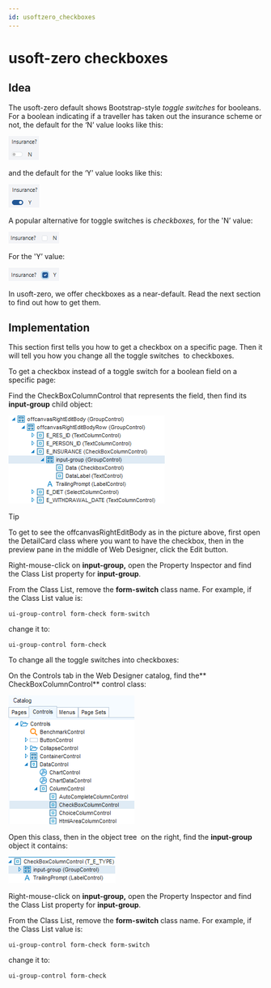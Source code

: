 ```yaml
---
id: usoftzero_checkboxes
---
```


# usoft-zero checkboxes

## ​Idea

The usoft-zero default shows Bootstrap-style *toggle switches* for booleans. For a boolean indicating if a traveller has taken out the insurance scheme or not, the default for the ‘N’ value looks like this:

![](./assets/c2ade188-c817-41e0-ac5b-58168b0965d3.png)

and the default for the ‘Y’ value looks like this:

![](./assets/85553b6f-8423-4a30-96f7-37191a86dece.png)

A popular alternative for toggle switches is *checkboxes,* for the 'N’ value:

![](./assets/8c7c3f02-1465-46ed-81e6-9b4cb4a9c2e5.png)

For the 'Y’ value:

![](./assets/4dba2118-2044-4a53-8951-aba1f9af6134.png)

In usoft-zero, we offer checkboxes as a near-default. Read the next section to find out how to get them.

## Implementation

This section first tells you how to get a checkbox on a specific page. Then it will tell you how you change all the toggle switches  to checkboxes.

To get a checkbox instead of a toggle switch for a boolean field on a specific page:

Find the CheckBoxColumnControl that represents the field, then find its **input-group** child object:

![](./assets/0ab33e91-faff-4cf3-bef9-5224d23d65f9.png)

> [!TIP]
> To get to see the offcanvasRightEditBody as in the picture above, first open the DetailCard class where you want to have the checkbox, then in the preview pane in the middle of Web Designer, click the Edit button.

Right-mouse-click on **input-group,** open the Property Inspector and find the Class List property for **input-group**.

From the Class List, remove the **form-switch** class name. For example, if the Class List value is:

```language-css
ui-group-control form-check form-switch
```

change it to:

```language-css
ui-group-control form-check
```

To change all the toggle switches into checkboxes:

On the Controls tab in the Web Designer catalog, find the** CheckBoxColumnControl** control class:

![](./assets/5bd20d11-0d7d-4110-8f07-82d2c5df2018.png)

Open this class, then in the object tree  on the right, find the **input-group** object it contains:

![](./assets/ab465530-c39e-4721-b877-015c0a4d7012.png)

Right-mouse-click on **input-group,** open the Property Inspector and find the Class List property for **input-group**.

From the Class List, remove the **form-switch** class name. For example, if the Class List value is:

```language-css
ui-group-control form-check form-switch
```

change it to:

```language-css
ui-group-control form-check
```